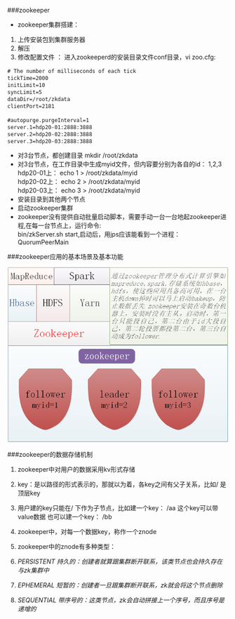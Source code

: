 ###zookeeper

* zookeeper集群搭建：  

1. 上传安装包到集群服务器
2. 解压  
3. 修改配置文件 ： 
进入zookeeperd的安装目录文件conf目录，vi zoo.cfg:  

```
# The number of milliseconds of each tick
tickTime=2000
initLimit=10
syncLimit=5
dataDir=/root/zkdata
clientPort=2181

#autopurge.purgeInterval=1
server.1=hdp20-01:2888:3888
server.2=hdp20-02:2888:3888
server.3=hdp20-03:2888:3888
```

* 对3台节点，都创建目录 mkdir /root/zkdata  
* 对3台节点，在工作目录中生成myid文件，但内容要分别为各自的id： 1,2,3  
hdp20-01上：  echo 1 > /root/zkdata/myid  
hdp20-02上：  echo 2 > /root/zkdata/myid  
hdp20-03上：  echo 3 > /root/zkdata/myid  
* 安装目录到其他两个节点
* 启动zookeeper集群
* zookeeper没有提供自动批量启动脚本，需要手动一台一台地起zookeeper进程,在每一台节点上，运行命令:  
bin/zkServer.sh start,启动后，用jps应该能看到一个进程：QuorumPeerMain  


###zookeeper应用的基本场景及基本功能


![zookeeper](images/zookeeper.png "zookeeper")

###zookeeper的数据存储机制

1. zookeeper中对用户的数据采用kv形式存储  
  1. key：是以路径的形式表示的，那就以为着，各key之间有父子关系，比如/ 是顶层key  
  2. 用户建的key只能在/ 下作为子节点，比如建一个key： /aa  这个key可以带value数据 也可以建一个key： /bb
  3. zookeeper中，对每一个数据key，称作一个znode
  
  
2. zookeeper中的znode有多种类型：  
  1. *PERSISTENT  持久的：创建者就算跟集群断开联系，该类节点也会持久存在与zk集群中*  
  2. *EPHEMERAL  短暂的：创建者一旦跟集群断开联系，zk就会将这个节点删除*    
  3. *SEQUENTIAL  带序号的：这类节点，zk会自动拼接上一个序号，而且序号是递增的*  



  